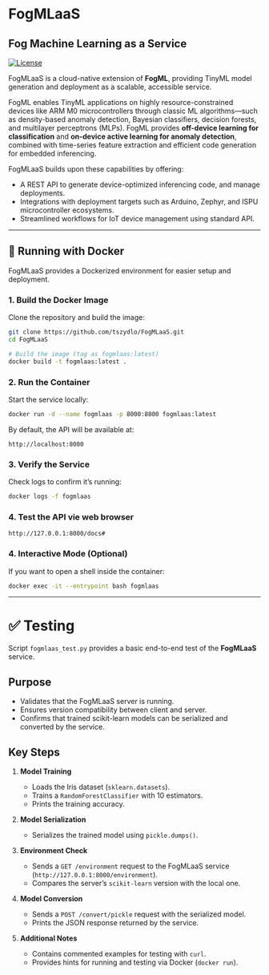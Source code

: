 # FogMLaaS
## Fog Machine Learning as a Service

[![License](https://img.shields.io/badge/license-Apache--2.0-blue.svg)](LICENSE)

FogMLaaS is a cloud-native extension of **FogML**, providing TinyML model generation and deployment as a scalable, accessible service.

FogML enables TinyML applications on highly resource-constrained devices like ARM M0 microcontrollers through classic ML algorithms—such as density-based anomaly detection, Bayesian classifiers, decision forests, and multilayer perceptrons (MLPs). FogML provides **off-device learning for classification** and **on-device active learning for anomaly detection**, combined with time-series feature extraction and efficient code generation for embedded inferencing.

FogMLaaS builds upon these capabilities by offering:

- A REST API to generate device-optimized inferencing code, and manage deployments.
- Integrations with deployment targets such as Arduino, Zephyr, and ISPU microcontroller ecosystems.
- Streamlined workflows for IoT device management using standard API.

---

## 🐳 Running with Docker

FogMLaaS provides a Dockerized environment for easier setup and deployment.

### 1. Build the Docker Image

Clone the repository and build the image:

```bash
git clone https://github.com/tszydlo/FogMLaaS.git
cd FogMLaaS

# Build the image (tag as fogmlaas:latest)
docker build -t fogmlaas:latest .
```

### 2. Run the Container

Start the service locally:

```bash
docker run -d --name fogmlaas -p 8000:8000 fogmlaas:latest
```

By default, the API will be available at:

```
http://localhost:8000
```

### 3. Verify the Service

Check logs to confirm it’s running:

```bash
docker logs -f fogmlaas
```

### 4. Test the API vie web browser

```
http://127.0.0.1:8000/docs#
```

### 4. Interactive Mode (Optional)

If you want to open a shell inside the container:

```bash
docker exec -it --entrypoint bash fogmlaas
```

---
# ✅ Testing


Script `fogmlaas_test.py` provides a basic end-to-end test of the **FogMLaaS** service.


## Purpose
- Validates that the FogMLaaS server is running.
- Ensures version compatibility between client and server.
- Confirms that trained scikit-learn models can be serialized and converted by the service.

## Key Steps

1. **Model Training**
   - Loads the Iris dataset (`sklearn.datasets`).
   - Trains a `RandomForestClassifier` with 10 estimators.
   - Prints the training accuracy.

2. **Model Serialization**
   - Serializes the trained model using `pickle.dumps()`.

3. **Environment Check**
   - Sends a `GET /environment` request to the FogMLaaS service (`http://127.0.0.1:8000/environment`).
   - Compares the server’s `scikit-learn` version with the local one.

4. **Model Conversion**
   - Sends a `POST /convert/pickle` request with the serialized model.
   - Prints the JSON response returned by the service.

5. **Additional Notes**
   - Contains commented examples for testing with `curl`.
   - Provides hints for running and testing via Docker (`docker run`).


